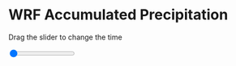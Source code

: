 <h1>WRF Accumulated Precipitation</h1>
<p>Drag the slider to change the time</p>

<div class="slidecontainer">
<input oninput='setImage(this)' class="slider" type="range" min="0" max="9" value="0" step="1" />
<img id='img'/>
</div>

<script>
var img = document.getElementById('img');
var img_array = ['/assets/images/wrf/r_wrfout_d01_2020-04-28_12:00:00.png',
'/assets/images/wrf/r_wrfout_d01_2020-04-28_13:00:00.png',
'/assets/images/wrf/r_wrfout_d01_2020-04-28_14:00:00.png',
'/assets/images/wrf/r_wrfout_d01_2020-04-28_15:00:00.png',
'/assets/images/wrf/r_wrfout_d01_2020-04-28_16:00:00.png',
'/assets/images/wrf/r_wrfout_d01_2020-04-28_17:00:00.png',
'/assets/images/wrf/r_wrfout_d01_2020-04-28_18:00:00.png',
'/assets/images/wrf/r_wrfout_d01_2020-04-28_19:00:00.png',
'/assets/images/wrf/r_wrfout_d01_2020-04-28_20:00:00.png',];
function setImage(obj)
{
        var value = obj.value;
        img.src = img_array[value];

}
</script>
